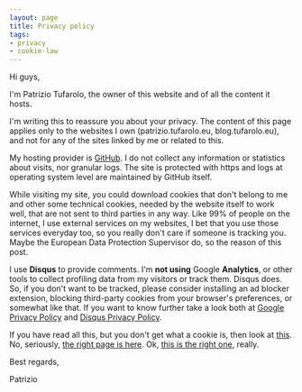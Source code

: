 ```yaml
---
layout: page
title: Privacy policy
tags:
- privacy
- cookie-law
---
```


Hi guys,

I'm Patrizio Tufarolo, the owner of this website and of all the content it hosts.

I'm writing this to reassure you about your privacy.
The content of this page applies only to the websites I own (patrizio.tufarolo.eu, blog.tufarolo.eu), and not for any of the sites linked by me or related to this.

My hosting provider is [GitHub](https://www.github.com). 
I do not collect any information or statistics about visits, nor granular logs.
The site is protected with https and logs at operating system level are maintained by GitHub itself.

While visiting my site, you could download cookies that don't belong to me and other some technical cookies, needed by the website itself to work well, that are not sent to third parties in any way.
Like 99% of people on the internet, I use external services on my websites, I bet that you use those services everyday too, so you really don't care if someone is tracking you.
Maybe the European Data Protection Supervisor do, so the reason of this post.

I use **Disqus** to provide comments.
I'm **not using** Google **Analytics**, or other tools to collect profiling data from my visitors or track them. Disqus does. So, if you don't want to be tracked, please consider installing an ad blocker extension, blocking third-party cookies from your browser's preferences, or somewhat like that.
If you want to know further take a look both at [Google Privacy Policy](https://www.google.com/policies/privacy/) and [Disqus Privacy Policy](https://help.disqus.com/customer/portal/articles/466259-privacy-policy).

If you have read all this, but you don't get what a cookie is, then look at [this](https://www.google.it/search?q=cookie&tbm=isch).
No, seriously, [the right page is here](https://en.wikipedia.org/wiki/Cookie).
Ok, [this is the right one](https://en.wikipedia.org/wiki/HTTP_cookie), really.

Best regards,

Patrizio
